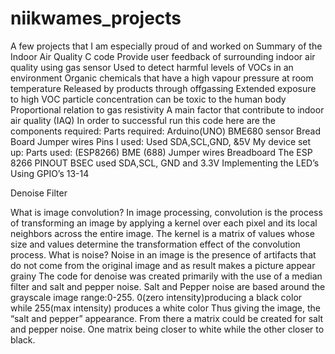 # niikwames_projects
A few projects that I am especially proud of and worked on
Summary of the Indoor Air Quality C code 
Provide user feedback of surrounding indoor air quality using gas sensor
Used to detect harmful levels of VOCs in an environment 
Organic chemicals that have a high vapour pressure at room temperature
Released by products through offgassing
Extended exposure to high VOC particle concentration can be toxic to the human body
Proportional relation to gas resistivity
A main factor that contribute to indoor air quality (IAQ)
In order to successful run this code here are the components required:
Parts required:
Arduino(UNO) 
BME680 sensor
Bread Board 
Jumper wires
Pins I used:
Used SDA,SCL,GND, &5V
My device set up:
Parts used:
(ESP8266)
BME (688)
Jumper wires
Breadboard
The ESP 8266 PINOUT
BSEC used SDA,SCL, GND and 3.3V
Implementing the LED’s 
Using GPIO’s 13-14



Denoise Filter

What is image convolution?
In image processing, convolution is the process of transforming an image by applying a kernel over each pixel and its local neighbors across the entire image. The kernel is a matrix of values whose size and values determine the transformation effect of the convolution process.
What is noise?
Noise in an image is the presence of artifacts that do not come  from the original image and as result makes a picture appear grainy
The  code for denoise was created primarily with the use of a median filter and salt and pepper noise.
Salt and Pepper noise are based around the grayscale image range:0-255. 0(zero intensity)producing a black color while 255(max intensity) produces a white color
Thus giving the image, the “salt and pepper” appearance. From there a matrix could be created for salt and pepper noise. One matrix being closer to white while the other closer to black.

